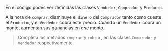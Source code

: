En el código podés ver definidas las clases `Vendedor`, `Comprador` y `Producto`.

A la hora de `comprar`, disminuye el `dinero` del `Comprador` tanto como cueste el `Producto`, y el `Vendedor` cobra este precio. Cuando un `Vendedor` cobra un monto, aumentan sus ganancias en ese monto.

> Completá los métodos `comprar` y `cobrar`, en las clases `Comprador` y `Vendedor` respectivamente.